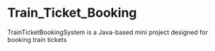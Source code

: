 # Train_Ticket_Booking
TrainTicketBookingSystem is a Java-based mini project designed for booking train tickets
